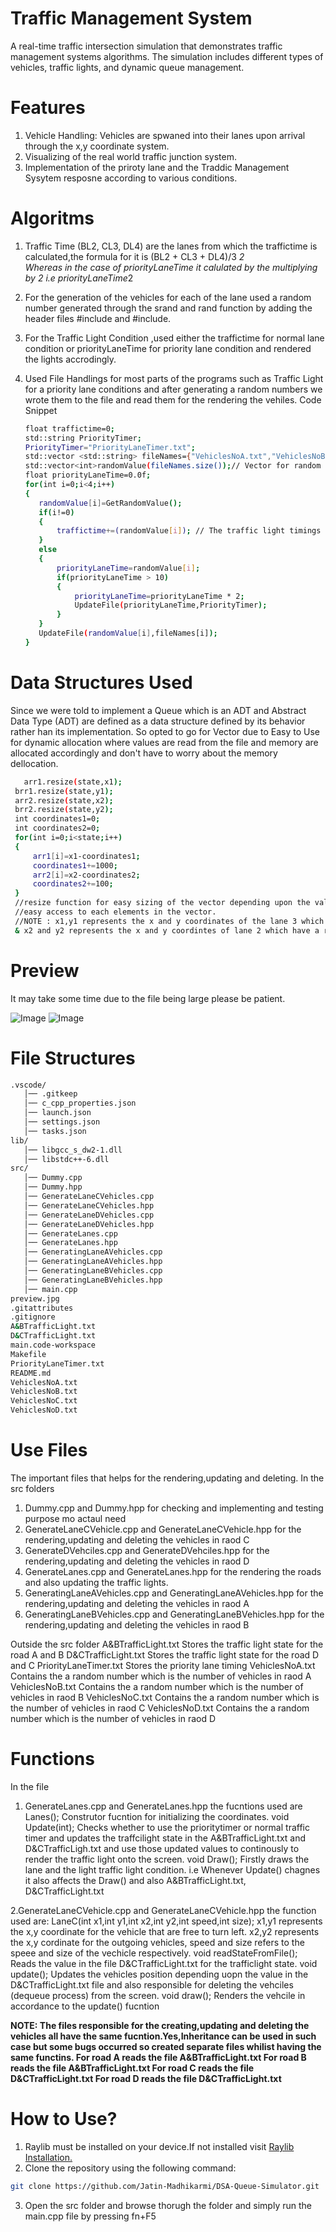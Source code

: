 # Traffic Management System
A real-time traffic intersection simulation that demonstrates traffic management systems algorithms. The simulation includes different types of vehicles, traffic lights, and dynamic queue management.

# Features
1. Vehicle Handling: Vehicles are spwaned into their lanes upon arrival through the x,y coordinate system.
2. Visualizing of the real world traffic junction system.
3. Implementation of the priroty lane and the Traddic Management Sysytem resposne according to various conditions.

# Algoritms
1. Traffic Time
   (BL2, CL3, DL4) are the lanes from which the traffictime is calculated,the formula for it is (BL2 + CL3 + DL4)/3 *2  
   Whereas in the case of priorityLaneTime it calulated by the multiplying by 2 i.e priorityLaneTime*2
2. For the generation of the vehicles for each of the lane used a random number generated through the srand and rand function by adding the header files #include<cstdlib> and #include<ctime>.
3. For the Traffic Light Condition ,used either the traffictime for normal lane condition or priorityLaneTime for priority lane condition and rendered the lights accrodingly.
4. Used File Handlings for most parts of the programs such as Traffic Light for a priority lane conditions and after generating a random numbers we wrote them to the file and read them for the rendering the vehiles.
   Code Snippet

     ```bash
     float traffictime=0;
    std::string PriorityTimer;
    PriorityTimer="PriorityLaneTimer.txt";
    std::vector <std::string> fileNames={"VehiclesNoA.txt","VehiclesNoB.txt","VehiclesNoC.txt","VehiclesNoD.txt"};// Vector containing the files names 
    std::vector<int>randomValue(fileNames.size());// Vector for random number generation. 
    float priorityLaneTime=0.0f;
    for(int i=0;i<4;i++)
    {
        randomValue[i]=GetRandomValue();
        if(i!=0)
        {
            traffictime+=(randomValue[i]); // The traffic light timings are only considered for the roads B,C and D 
        }
        else
        {
            priorityLaneTime=randomValue[i];
            if(priorityLaneTime > 10)
            {
                priorityLaneTime=priorityLaneTime * 2;
                UpdateFile(priorityLaneTime,PriorityTimer);
            }
        }
        UpdateFile(randomValue[i],fileNames[i]);
    }
    ```
# Data Structures Used
Since we were told to implement a Queue which is an ADT and Abstract Data Type (ADT) are defined as a data structure defined by its behavior rather han its implementation. So opted to go for Vector due to 
Easy to Use for dynamic allocation where values are read from the file and memory are allocated accordingly and don't have to worry about the memory dellocation.

   ```bash
      arr1.resize(state,x1);
    brr1.resize(state,y1);
    arr2.resize(state,x2);
    brr2.resize(state,y2);
    int coordinates1=0;
    int coordinates2=0;
    for(int i=0;i<state;i++)
    {
        arr1[i]=x1-coordinates1;
        coordinates1+=1000;
        arr2[i]=x2-coordinates2;
        coordinates2+=100;
    }
    //resize function for easy sizing of the vector depending upon the value of state which is read from the file.
    //easy access to each elements in the vector.
    //NOTE : x1,y1 represents the x and y coordinates of the lane 3 which are free to turn left on any conditions whether re or green light.
    & x2 and y2 represents the x and y coordintes of lane 2 which have a restricted movement.
```

# Preview
It may take some time due to the file being large please be patient.

![Image](https://github.com/user-attachments/assets/ebb981a5-e68f-4761-8450-7aae048d6cc8)
![Image](https://github.com/user-attachments/assets/1bae00cd-6660-46bd-bbac-ecbc8ac79d42)


# File Structures
```bash
.vscode/ 
   │── .gitkeep 
   │── c_cpp_properties.json 
   │── launch.json 
   │── settings.json 
   │── tasks.json 
lib/ 
   │── libgcc_s_dw2-1.dll 
   │── libstdc++-6.dll 
src/ 
   │── Dummy.cpp 
   │── Dummy.hpp 
   │── GenerateLaneCVehicles.cpp 
   │── GenerateLaneCVehicles.hpp 
   │── GenerateLaneDVehicles.cpp 
   │── GenerateLaneDVehicles.hpp 
   │── GenerateLanes.cpp 
   │── GenerateLanes.hpp 
   │── GeneratingLaneAVehicles.cpp 
   │── GeneratingLaneAVehicles.hpp 
   │── GeneratingLaneBVehicles.cpp 
   │── GeneratingLaneBVehicles.hpp 
   │── main.cpp 
preview.jpg 
.gitattributes 
.gitignore 
A&BTrafficLight.txt 
D&CTrafficLight.txt 
main.code-workspace 
Makefile 
PriorityLaneTimer.txt 
README.md 
VehiclesNoA.txt 
VehiclesNoB.txt
VehiclesNoC.txt 
VehiclesNoD.txt

```
# Use Files
The important files that helps for the rendering,updating and deleting.
In the src folders
1. Dummy.cpp and Dummy.hpp for checking and implementing and testing purpose mo actaul need
2. GenerateLaneCVehicle.cpp and GenerateLaneCVehicle.hpp for the rendering,updating and deleting the vehicles in raod C
3. GenerateDVehciles.cpp and GenerateDVehciles.hpp for the rendering,updating and deleting the vehicles in raod D
4. GenerateLanes.cpp and  GenerateLanes.hpp for the rendering the roads and also updating the traffic lights.
5. GeneratingLaneAVehicles.cpp and GeneratingLaneAVehicles.hpp for the rendering,updating and deleting the vehicles in raod A
6. GeneratingLaneBVehicles.cpp and GeneratingLaneBVehicles.hpp for the rendering,updating and deleting the vehicles in raod B

Outside the src folder
A&BTrafficLight.txt Stores the traffic light state for the road A and B
D&CTrafficLight.txt Stores the traffic light state for the road D and C
PriorityLaneTimer.txt Stores the priority lane timing
VehiclesNoA.txt Contains the a random number which is the number of vehicles in raod A 
VehiclesNoB.txt Contains the a random number which is the number of vehicles in raod B
VehiclesNoC.txt Contains the a random number which is the number of vehicles in raod C
VehiclesNoD.txt Contains the a random number which is the number of vehicles in raod D

# Functions 
In the file
1. GenerateLanes.cpp and  GenerateLanes.hpp the fucntions used are
   Lanes(); Construtor fucntion for initializing the coordinates.
   void Update(int); Checks whether to use the prioritytimer or normal traffic timer and updates the traffcilight state in the A&BTrafficLight.txt and D&CTrafficLigh.txt and use those updated values to continously to render the traffic                       light onto the screen.
   void Draw(); Firstly draws the lane and the light traffic light condition.
   i.e Whenever Update() chagnes it also affects the Draw() and also A&BTrafficLight.txt, D&CTrafficLight.txt

2.GenerateLaneCVehicle.cpp and GenerateLaneCVehicle.hpp the function used are:
   LaneC(int x1,int y1,int x2,int y2,int speed,int size); x1,y1 represents the x,y coordinate for the vehicle that are free to turn left. x2,y2 represents the x,y cordinate for the outgoing vehicles, speed and size refers to the speee                                                             and size of the vechicle respectively.
   void readStateFromFile(); Reads the value in the file D&CTrafficLight.txt for the trafficlight state.
   void update(); Updates the vehicles position depending uopn the value in the D&CTrafficLight.txt file and also responsible for deleting the vehciles (dequeue process) from the screen.
   void draw(); Renders the vehcile in accordance to the update() fucntion

<B>NOTE: The files responsible for the creating,updating and deleting the vehicles all have the same fucntion.Yes,Inheritance can be used in such case but some bugs occurred so created separate files whilist having the same functins.
For road A reads the file A&BTrafficLight.txt
For road B reads the file A&BTrafficLight.txt
For road C reads the file D&CTrafficLight.txt
For road D reads the file D&CTrafficLight.txt
</B>


# How to Use?
1. Raylib must be installed on your device.If not installed visit <a href="https://www.raylib.com">Raylib Installation.</a>
2. Clone the repository using the following command:

```bash
git clone https://github.com/Jatin-Madhikarmi/DSA-Queue-Simulator.git
```
3. Open the src folder and browse thorugh the folder and simply run the main.cpp file by pressing fn+F5 
